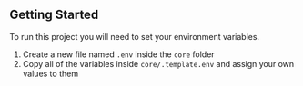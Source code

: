 ## Getting Started

To run this project you will need to set your environment variables.

1. Create a new file named `.env` inside the `core` folder
2. Copy all of the variables inside `core/.template.env` and assign your own values to them

